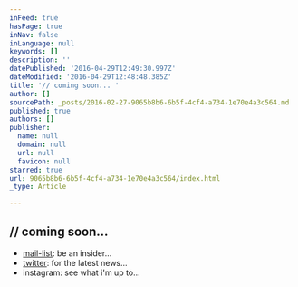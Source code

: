 ```yaml
---
inFeed: true
hasPage: true
inNav: false
inLanguage: null
keywords: []
description: ''
datePublished: '2016-04-29T12:49:30.997Z'
dateModified: '2016-04-29T12:48:48.385Z'
title: '// coming soon... '
author: []
sourcePath: _posts/2016-02-27-9065b8b6-6b5f-4cf4-a734-1e70e4a3c564.md
published: true
authors: []
publisher:
  name: null
  domain: null
  url: null
  favicon: null
starred: true
url: 9065b8b6-6b5f-4cf4-a734-1e70e4a3c564/index.html
_type: Article

---
```

## // coming soon... 

* [mail-list][0]: be an insider... 
* [twitter][1]: for the latest news... 
* instagram: see what i'm up to...

[0]: http://link.redtapex.com/HQybFqNtB6
[1]: http://link.redtapex.com/TDdeuz9Er9